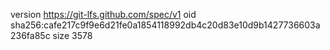 version https://git-lfs.github.com/spec/v1
oid sha256:cafe217c9f9e6d21fe0a1854118992db4c20d83e10d9b1427736603a236fa85c
size 3578

